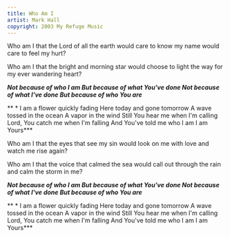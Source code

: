 ```yaml
---
title: Who Am I
artist: Mark Hall
copyright: 2003 My Refuge Music
---
```

Who am I
that the Lord of all the earth
would care to know my name
would care to feel my hurt?

Who am I
that the bright and morning star
would choose to light the way
for my ever wandering heart?

 ***Not because of who I am
 But because of what You've done
 Not because of what I've done
 But because of who You are***

 ** * I am a flower quickly fading
   Here today and gone tomorrow
   A wave tossed in the ocean
   A vapor in the wind
   Still You hear me when I'm calling
   Lord, You catch me when I'm falling
   And You've told me who I am
   I am Yours***

Who am I
that the eyes that see my sin
would look on me with love
and watch me rise again?

Who am I
that the voice that calmed the sea
would call out through the rain
and calm the storm in me?

 ***Not because of who I am
 But because of what You've done
 Not because of what I've done
 But because of who You are***

 ** * I am a flower quickly fading
   Here today and gone tomorrow
   A wave tossed in the ocean
   A vapor in the wind
   Still You hear me when I'm calling
   Lord, You catch me when I'm falling
   And You've told me who I am
   I am Yours***